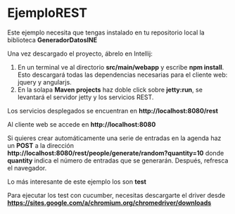 # EjemploREST
Este ejemplo necesita que tengas instalado en tu repositorio local la biblioteca __GeneradorDatosINE__

Una vez descargado el proyecto, ábrelo en Intellij:

1. En un terminal ve al directorio **src/main/webapp** y escribe **npm install**. Esto descargará todas las dependencias necesarias para el cliente web: jquery y angularjs.
1. En la solapa **Maven projects** haz doble click sobre **jetty:run**, se levantará el servidor jetty y los servicios REST.
 
 Los servicios desplegados se encuentran en **http://localhost:8080/rest**
 
 Al cliente web se accede en **http://localhost:8080**
 
 Si quieres crear automáticamente una serie de entradas en la agenda haz un **POST** a la dirección **http://localhost:8080/rest/people/generate/random?quantity=10** donde **quantity** indica el número de entradas que se generarán. Después, refresca el navegador.
 
 Lo más interesante de este ejemplo los son **test**

 Para ejecutar los test con cucumber, necesitas descargarte el driver desde **https://sites.google.com/a/chromium.org/chromedriver/downloads**